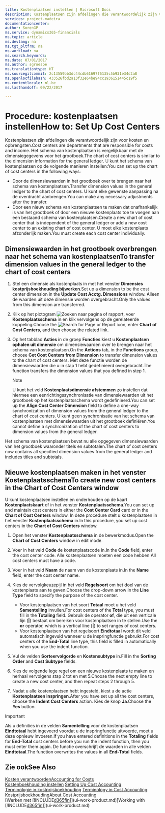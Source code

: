 ```yaml
---
title: Kostenplaatsen instellen | Microsoft Docs
description: Kostenplaatsen zijn afdelingen die verantwoordelijk zijn voor kosten en opbrengsten. Het schema van kostenplaatsen is vergelijkbaar met de dimensiegegevens voor het grootboek.
services: project-madeira
documentationcenter: 
author: SorenGP
ms.service: dynamics365-financials
ms.topic: article
ms.devlang: na
ms.tgt_pltfrm: na
ms.workload: na
ms.search.keywords: 
ms.date: 07/01/2017
ms.author: sgroespe
ms.translationtype: HT
ms.sourcegitcommit: 2c13559bb3dc44cdb61697f5135c5b931e34d2a8
ms.openlocfilehash: 433526fbd2a13f32e64be94cc1936151445c19f5
ms.contentlocale: nl-be
ms.lasthandoff: 09/22/2017

---
```

# <a name="how-to-set-up-cost-centers"></a><span data-ttu-id="86622-104">Procedure: kostenplaatsen instellen</span><span class="sxs-lookup"><span data-stu-id="86622-104">How to: Set Up Cost Centers</span></span>
<span data-ttu-id="86622-105">Kostenplaatsen zijn afdelingen die verantwoordelijk zijn voor kosten en opbrengsten.</span><span class="sxs-lookup"><span data-stu-id="86622-105">Cost centers are departments that are responsible for costs and income.</span></span> <span data-ttu-id="86622-106">Het schema van kostenplaatsen is vergelijkbaar met de dimensiegegevens voor het grootboek.</span><span class="sxs-lookup"><span data-stu-id="86622-106">The chart of cost centers is similar to the dimension information for the general ledger.</span></span> <span data-ttu-id="86622-107">U kunt het schema van kostenplaatsen op de volgende manieren instellen:</span><span class="sxs-lookup"><span data-stu-id="86622-107">You can set up the chart of cost centers in the following ways:</span></span>  

-   <span data-ttu-id="86622-108">Door de dimensiewaarden in het grootboek over te brengen naar het schema van kostenplaatsen.</span><span class="sxs-lookup"><span data-stu-id="86622-108">Transfer dimension values in the general ledger to the chart of cost centers.</span></span> <span data-ttu-id="86622-109">U kunt elke gewenste aanpassing na de overdracht aanbrengen.</span><span class="sxs-lookup"><span data-stu-id="86622-109">You can make any necessary adjustments after the transfer.</span></span>  
-   <span data-ttu-id="86622-110">Door een nieuw schema van kostenplaatsen te maken dat onafhankelijk is van het grootboek of door een nieuwe kostenplaats toe te voegen aan een bestaand schema van kostenplaatsen.</span><span class="sxs-lookup"><span data-stu-id="86622-110">Create a new chart of cost center that is independent of the general ledger or add a new cost center to an existing chart of cost center.</span></span> <span data-ttu-id="86622-111">U moet elke kostenplaats afzonderlijk maken.</span><span class="sxs-lookup"><span data-stu-id="86622-111">You must create each cost center individually.</span></span>  

## <a name="to-transfer-dimension-values-in-the-general-ledger-to-the-chart-of-cost-centers"></a><span data-ttu-id="86622-112">Dimensiewaarden in het grootboek overbrengen naar het schema van kostenplaatsen</span><span class="sxs-lookup"><span data-stu-id="86622-112">To transfer dimension values in the general ledger to the chart of cost centers</span></span>  
1.  <span data-ttu-id="86622-113">Stel een dimensie als kostenplaats in met het venster **Dimensies kostprijsboekhouding bijwerken**.</span><span class="sxs-lookup"><span data-stu-id="86622-113">Set up a dimension to be the cost center dimension in the **Update Cost Acctg. Dimensions** window.</span></span> <span data-ttu-id="86622-114">Alleen de waarden uit deze dimensie worden overgebracht.</span><span class="sxs-lookup"><span data-stu-id="86622-114">Only the values from this dimension are transferred.</span></span>  
2.  <span data-ttu-id="86622-115">Klik op het pictogram ![Zoeken naar pagina of rapport](media/ui-search/search_small.png "pictogram Zoeken naar pagina of rapport"), voer **Kostenplaatsschema** in en klik vervolgens op de gerelateerde koppeling.</span><span class="sxs-lookup"><span data-stu-id="86622-115">Choose the ![Search for Page or Report](media/ui-search/search_small.png "Search for Page or Report icon") icon, enter **Chart of Cost Centers**, and then choose the related link.</span></span>  
3.  <span data-ttu-id="86622-116">Op het tabblad **Acties** in de groep **Functies** kiest u **Kostenplaatsen ophalen uit dimensie** om dimensiewaarden over te brengen naar het schema van kostenplaatsen.</span><span class="sxs-lookup"><span data-stu-id="86622-116">On the **Actions** tab, in the **Functions** group, choose **Get Cost Centers from Dimension** to transfer dimension values to the chart of cost centers.</span></span> <span data-ttu-id="86622-117">Met deze functie worden de dimensiewaarden die u in stap 1 hebt gedefinieerd overgebracht.</span><span class="sxs-lookup"><span data-stu-id="86622-117">The function transfers the dimension values that you defined in step 1.</span></span>  

    > [!NOTE]  
    >  <span data-ttu-id="86622-118">U kunt het veld **Kostenplaatsdimensie afstemmen** zo instellen dat hiermee een eenrichtingssynchronisatie van dimensiewaarden uit het grootboek op het kostenplaatsschema wordt gedefinieerd.</span><span class="sxs-lookup"><span data-stu-id="86622-118">You can set up the **Align Cost Center Dimension**  field to define a one-way synchronization of dimension values from the general ledger to the chart of cost centers.</span></span> <span data-ttu-id="86622-119">U kunt geen synchronisatie van het schema van kostenplaatsen met dimensiewaarden uit het grootboek definiëren.</span><span class="sxs-lookup"><span data-stu-id="86622-119">You cannot define a synchronization of the chart of cost centers to dimension values from the general ledger.</span></span>  

<span data-ttu-id="86622-120">Het schema van kostenplaatsen bevat nu alle opgegeven dimensiewaarden van het grootboek waaronder titels en subtotalen.</span><span class="sxs-lookup"><span data-stu-id="86622-120">The chart of cost centers now contains all specified dimension values from the general ledger and includes titles and subtotals.</span></span>  

## <a name="to-create-new-cost-centers-in-the-chart-of-cost-centers-window"></a><span data-ttu-id="86622-121">Nieuwe kostenplaatsen maken in het venster Kostenplaatsschema</span><span class="sxs-lookup"><span data-stu-id="86622-121">To create new cost centers in the Chart of Cost Centers window</span></span>  
<span data-ttu-id="86622-122">U kunt kostenplaatsen instellen en onderhouden op de kaart **Kostenplaatskaart** of in het venster **Kostenplaatsschema**.</span><span class="sxs-lookup"><span data-stu-id="86622-122">You can set up and maintain cost centers in either the **Cost Center Card** card or in the **Chart of Cost Centers** window.</span></span> <span data-ttu-id="86622-123">In deze procedure stelt u kostenplaatsen in het venster **Kostenplaatsschema** in.</span><span class="sxs-lookup"><span data-stu-id="86622-123">In this procedure, you set up cost centers in the **Chart of Cost Centers** window.</span></span>  

1. <span data-ttu-id="86622-124">Open het venster **Kostenplaatsschema** in de bewerkmodus.</span><span class="sxs-lookup"><span data-stu-id="86622-124">Open the **Chart of Cost Centers** window in edit mode.</span></span>  
2. <span data-ttu-id="86622-125">Voer in het veld **Code** de kostenplaatscode in.</span><span class="sxs-lookup"><span data-stu-id="86622-125">In the **Code** field, enter the cost center code.</span></span> <span data-ttu-id="86622-126">Alle kostenplaatsen moeten een code hebben.</span><span class="sxs-lookup"><span data-stu-id="86622-126">All cost centers must have a code.</span></span>  
3. <span data-ttu-id="86622-127">Voer in het veld **Naam** de naam van de kostenplaats in.</span><span class="sxs-lookup"><span data-stu-id="86622-127">In the **Name** field, enter the cost center name.</span></span>  
4. <span data-ttu-id="86622-128">Kies de vervolgkeuzepijl in het veld **Regelsoort** om het doel van de kostenplaats aan te geven.</span><span class="sxs-lookup"><span data-stu-id="86622-128">Choose the drop-down arrow in the **Line Type** field to specify the purpose of the cost center.</span></span>  

    - <span data-ttu-id="86622-129">Voor kostenplaatsen van het soort **Totaal** moet u het veld **Samentelling** invullen.</span><span class="sxs-lookup"><span data-stu-id="86622-129">For cost centers of the **Total** type, you must fill in the **Totaling** field.</span></span> <span data-ttu-id="86622-130">Gebruik de operator **of**, die uit een verticale lijn (**&#124;**) bestaat om bereiken voor kostenplaatsen in te stellen.</span><span class="sxs-lookup"><span data-stu-id="86622-130">Use the **or** operator, which is a vertical line (**&#124;**) to set ranges of cost centers.</span></span>  
    - <span data-ttu-id="86622-131">Voor kostenplaatsen van het regelsoort **Eindtotaal** wordt dit veld automatisch ingevuld wanneer u de inspringfunctie gebruikt.</span><span class="sxs-lookup"><span data-stu-id="86622-131">For cost centers of the **End-Total** line type, this field is filled in automatically when you use the indent function.</span></span>  
5.  <span data-ttu-id="86622-132">Vul de velden **Sorteervolgorde** en **Kostensubtype** in.</span><span class="sxs-lookup"><span data-stu-id="86622-132">Fill in the **Sorting Order** and **Cost Subtype** fields.</span></span>  
6.  <span data-ttu-id="86622-133">Kies de volgende lege regel om een nieuwe kostenplaats te maken en herhaal vervolgens stap 2 tot en met 5.</span><span class="sxs-lookup"><span data-stu-id="86622-133">Choose the next empty line to create a new cost center, and then repeat steps 2 through 5.</span></span>  
7.  <span data-ttu-id="86622-134">Nadat u alle kostenplaatsen hebt ingesteld, kiest u de actie **Kostenplaatsen inspringen**.</span><span class="sxs-lookup"><span data-stu-id="86622-134">After you have set up all the cost centers, choose the **Indent Cost Centers** action.</span></span> <span data-ttu-id="86622-135">Kies de knop **Ja**.</span><span class="sxs-lookup"><span data-stu-id="86622-135">Choose the **Yes** button.</span></span>  

> [!IMPORTANT]  
>  <span data-ttu-id="86622-136">Als u definities in de velden **Samentelling** voor de kostenplaatsen **Eindtotaal** hebt ingevoerd voordat u de inspringfunctie uitvoerde, moet u deze opnieuw invoeren.</span><span class="sxs-lookup"><span data-stu-id="86622-136">If you have entered definitions in the **Totaling** fields for **End-Total** cost centers before you run the indent function, then you must enter them again.</span></span> <span data-ttu-id="86622-137">De functie overschrijft de waarden in alle velden **Eindtotaal**.</span><span class="sxs-lookup"><span data-stu-id="86622-137">The function overwrites the values in all **End-Total** fields.</span></span>  

## <a name="see-also"></a><span data-ttu-id="86622-138">Zie ook</span><span class="sxs-lookup"><span data-stu-id="86622-138">See Also</span></span>  
[<span data-ttu-id="86622-139">Kosten verantwoorden</span><span class="sxs-lookup"><span data-stu-id="86622-139">Accounting for Costs</span></span>](finance-manage-cost-accounting.md)  
<span data-ttu-id="86622-140">[Kostenboekhouding instellen](finance-set-up-cost-accounting.md) </span><span class="sxs-lookup"><span data-stu-id="86622-140">[Setting Up Cost Accounting](finance-set-up-cost-accounting.md) </span></span>  
<span data-ttu-id="86622-141">[Terminologie in kostprijsboekhouding](finance-terminology-in-cost-accounting.md) </span><span class="sxs-lookup"><span data-stu-id="86622-141">[Terminology in Cost Accounting](finance-terminology-in-cost-accounting.md) </span></span>  
[<span data-ttu-id="86622-142">Kostprijsboekhouding</span><span class="sxs-lookup"><span data-stu-id="86622-142">About Cost Accounting</span></span>](finance-about-cost-accounting.md)  
<span data-ttu-id="86622-143">[Werken met [!INCLUDE[d365fin](includes/d365fin_md.md)]](ui-work-product.md)</span><span class="sxs-lookup"><span data-stu-id="86622-143">[Working with [!INCLUDE[d365fin](includes/d365fin_md.md)]](ui-work-product.md)</span></span>

